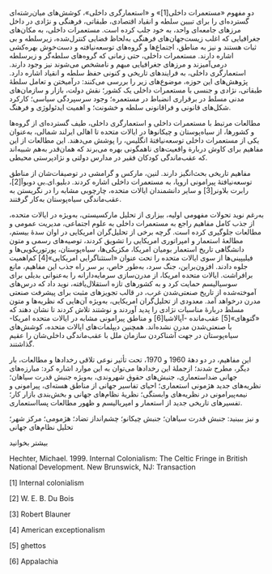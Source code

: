   دو مفهوم «مستعمرات داخلی[1]» و «استعمارگری داخلی»، کوشش‌های میان‌رشته‌ای گسترده‌ای را برای تبیین سلطه و انقیاد اقتصادی، طبقاتی، فرهنگی و نژادی در داخل مرزهای جامعه‌ای واحد، به خود جلب کرده است. مستعمرات داخلی، به مکان‌های جغرافیایی که اغلب زیست‌جهان‌های فرهنگی به‌لحاظ فضایی کنترل‌شده، زیرسلطه و بی ثبات هستند و نیز به مناطق، اجتماع‌ها و گروه‌های توسعه‌نیافته و دست‌خوش بهره‌کشی اشاره دارند. مستعمرات داخلی، حتی زمانی که گروه‌های سلطه‌گر و زیرسلطه درمی‌آمیزند و مرزهای جغرافیایی مبهم و نامشخص می‌شوند نیز وجود دارند. استعمارگری داخلی، به فرایندهای تاریخی و کنونی حفظ سلطه و انقیاد اشاره دارد. پژوهش‌های این حوزه، موضوع‌های زیر را بررسی می‌کنند: درآمیختن و تعامل سلطۀ طبقاتی، نژادی و جنسی با مستعمرات داخلی یک کشور؛ نقش دولت، بازار و سازمان‌های مدنی مسلط در برقراری انضباط در مستعمره؛ وجود سرسپردگی سیاسی؛ کارکرد شکل‌های قانونی و فراقانونی سلطه و خشونت؛ و اهمیت ایدئولوژی و فرهنگ.

مطالعات مرتبط با مستعمرات داخلی و استعمارگری داخلی، طیف گسترده‌ای از گروه‌ها و کشورها، از سیاه‌پوستان و چیکانوها در ایالات متحده تا اهالی ایرلند شمالی، به‌عنوان یکی از مستعمرات داخلی توسعه‌نیافتۀ انگلیس، را پوشش می‌دهند. این مطالعات از این مفاهیم برای کاوش دربارة واقعیت‌های ناهمگونی بهره می‌برند که همان‌قدر به‌هم شبیه‌اند که عقب‌ماندگی کودکان فقیر در مدارس دولتی و نژادپرستی محیطی.

مفاهیم تاریخی بحث‌انگیز دارند. لنین، مارکس و گرامشی در توصیفات‌شان از مناطق توسعه‌نیافتۀ پیرامونی اروپا، به مستعمرات داخلی اشاره کردند. دبلیو.ای.بی دوبوآ[2]، رابرت بلاونر[3] و سایر دانشمندان ایالات متحده، چارچوبی مشابه را در نگریستن به عقب‌ماندگی سیاه‌پوستان به‌کار گرفتند.

به‌رغم نوید تحولات مفهومی اولیه، بیزاری از تحلیل مارکسیستی، به‌ویژه در ایالات متحده، از جذب کامل مفاهیم راجع به مستعمرات داخلی به علوم اجتماعی، مدیریت عمومی و مطالعات جلوگیری کرده است. گرچه برخی از تحلیل‌گران امریکایی در اوان سدۀ بیستم، مطالعۀ استعمار و امپراتوری امریکایی را تشویق کردند، توصیه‌های رسمی و متون دانشگاهی تاریخ استعمار بومیان امریکا، مکزیکی‌ها، سیاه‌پوستان، پورتوریکویی‌ها و فیلیپینی‌ها از سوی ایالات متحده را تحت عنوان «استثناگرایی امریکایی»[4] کم‌اهمیت جلوه دادند. افزون‌براین، جنگ سرد، به‌طور خاص، بر سر راه جذب این مفاهیم، مانع برافراشت. ایالات متحده امریکا، از مدرن‌سازی سرمایه‌دارانه را به‌عنوانی بدیلی برای سوسیالیسم حمایت کرد و به کشورهای تازه استقلال‌یافته، نوید داد که درس‌های آموخته‌شده از تاریخ صنعتی‌شدن غرب، در قالب تجویزهای مثبت برای پیشرفت صنعتی مدرن درخواهد آمد. معدودی از تحلیل‌گران امریکایی، به‌ویژه آن‌هایی که نظریه‌ها و متون مسلط دربارۀ مناسبات نژادی را پدید آوردند و نوشتند تلاش کردند تا نشان دهند که «گتوهای»[5] عقب‌مانده -آپالاشیا[6] و مناطق پیرامونی مشابه در ایالات متحده امریکا- با صنعتی‌شدن مدرن نشده‌اند. همچنین دیپلمات‌های ایالات متحده، کوشش‌های سیاه‌پوستان در جهت آشناکردن سازمان ملل با عقب‌ماندگی داخلی‌شان را عقیم گذاشتند.

این مفاهیم، در دو دهۀ 1960 و 1970، تحت تأثیر نوعی تلاقی رخدادها و مطالعات، بار دیگر، مطرح شدند؛ ازجملۀ این رخدادها می‌توان به این موارد اشاره کرد: مبارزه‌های جهانی ضداستعماری، جنبش‌های حقوق شهروندی، به‌ویژه جنبش قدرت سیاهان؛ نظریه‌های جدید هژمونی استعماری؛ احیای تفاسیر جهانی از مناطق هسته‌ای، پیرامونی و نیمه‌پیرامونی در نظریه‌های وابستگی؛ نظریۀ نظام‌های جهانی و بخش‌بندی بازار کار؛ تفسیرهای تاریخی جدید از استعمار و امپریالیسم و ظهور مطالعات پسااستعماری.

و نیز ببینید: جنبش قدرت سیاهان؛ جنبش چیکانو؛ چشم‌انداز تضاد؛ هژمومی؛ مرکز شهر؛ تحلیل نظام‌های جهانی

بیشتر بخوانید

Hechter, Michael. 1999. Internal Colonialism: The Celtic Fringe in British National Development. New Brunswick, NJ: Transaction

[1] Internal colonialism

[2] W. E. B. Du Bois

 [3] Robert Blauner

[4] American exceptionalism

 [5] ghettos

 [6] Appalachia

 

 

 

 